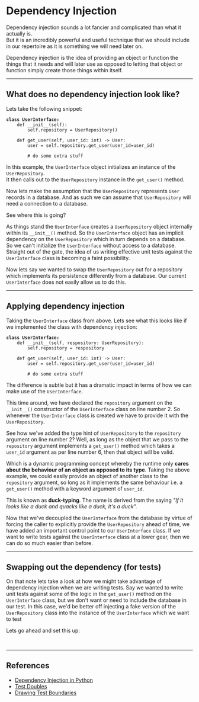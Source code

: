 # Dependency Injection

Dependency injection sounds a lot fancier and complicated than what it actually is. \
But it is an incredibly powerful and useful technique that we should include in our repertoire as it is something we will need later on.

Dependency injection is the idea of providing an object or function the things that it needs and will later use as opposed to letting that object or function simply create those things within itself.&#x20;

***

## What does no dependency injection look like?

Lets take the following snippet:

<pre class="language-python"><code class="lang-python"><strong>class UserInterface:
</strong>    def __init__(self):
        self.repository = UserRepository()

    def get_user(self, user_id: int) -> User:
        user = self.repository.get_user(user_id=user_id)
        
        # do some extra stuff
</code></pre>

In this example, the `UserInterface` object initializes an instance of the `UserRepository`.\
It then calls out to the `UserRepository` instance in the `get_user()` method.

Now lets make the assumption that the `UserRepository` represents `User` records in a database. And as such we can assume that `UserRepository` will need a connection to a database.

See where this is going?&#x20;

As things stand the `UserInterface` creates a `UserRepository` object internally within its `__init__()` method. So the `UserInterface` object has an implicit dependency on the `UserRepository` which in turn depends on a database. So we can't initialize the `UserInterface` without access to a database. Straight out of the gate, the idea of us writing effective unit tests against the `UserInterface` class is becoming a faint possibility.

Now lets say we wanted to swap the `UserRepository` out for a repository which implements its persistence differently from a database. Our current `UserInterface` does not easily allow us to do this.

***

## Applying dependency injection

Taking the `UserInterface` class from above. Lets see what this looks like if we implemented the class with dependency injection:

<pre class="language-python" data-line-numbers><code class="lang-python"><strong>class UserInterface:
</strong>    def __init__(self, respository: UserRepository):
        self.repository = respository

    def get_user(self, user_id: int) -> User:
        user = self.repository.get_user(user_id=user_id)
        
        # do some extra stuff
</code></pre>

The difference is subtle but it has a dramatic impact in terms of how we can make use of the `UserInterface`.

This time around, we have declared the `repository` argument on the `__init__()` constructor of the `UserInterface` class on line number 2. So whenever the `UserInterface` class is created we have to provide it with the `UserRepository`.

See how we've added the type hint of  `UserRepository` to the `repository` argument on line number 2? Well, as long as the object that we pass to the `repository` argument implements a `get_user()` method which takes a `user_id` argument as per line number 6, then that object will be valid.

Which is a dynamic programming concept whereby the runtime only **cares about the behaviour of an object as opposed to its type**. Taking the above example, we could easily provide an object of another class to the `repository` argument, so long as it implements the same behaviour i.e.  a `get_user()` method with a keyword argument of `user_id`.

This is known as **duck-typing**_._ The name is derived from the saying _"If it looks like a duck and quacks like a duck, it's a duck"._

Now that we've decoupled the `UserInterface` from the database by virtue of forcing the caller to explicitly provide the `UserRepository` ahead of time, we have added an important control point to our `UserInterface` class. If we want to write tests against the `UserInterface` class at a lower gear, then we can do so much easier than before.

***

## Swapping out the dependency (for tests)

On that note lets take a look at how we might take advantage of dependency injection when we are writing tests. Say we wanted to write unit tests against some of the logic in the `get_user()` method on the `UserInterface` class, but we don't want or need to include the database in our test. In this case, we'd be better off injecting a fake version of the `UserRepository` class into the instance of the `UserInterface` which we want to test

Lets go ahead and set this up:

```python
```



##

***

## References

* [Dependency Injection in Python](https://www.afaanashiq.com/python/dependency-injection-in-python/)
* [Test Doubles](https://www.afaanashiq.com/code/test-doubles/)
* [Drawing Test Boundaries](https://www.afaanashiq.com/code/drawing-test-boundaries/)
